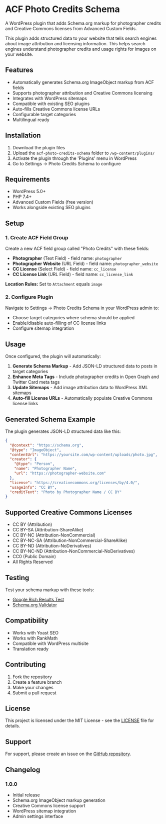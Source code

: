 # ACF Photo Credits Schema

A WordPress plugin that adds Schema.org markup for photographer credits and Creative Commons licenses from Advanced Custom Fields.

This plugin adds structured data to your website that tells search engines about image attribution and licensing information. This helps search engines understand photographer credits and usage rights for images on your website.

## Features

- Automatically generates Schema.org ImageObject markup from ACF fields
- Supports photographer attribution and Creative Commons licensing
- Integrates with WordPress sitemaps
- Compatible with existing SEO plugins
- Auto-fills Creative Commons license URLs
- Configurable target categories
- Multilingual ready

## Installation

1. Download the plugin files
2. Upload the `acf-photo-credits-schema` folder to `/wp-content/plugins/`
3. Activate the plugin through the 'Plugins' menu in WordPress
4. Go to Settings → Photo Credits Schema to configure

## Requirements

- WordPress 5.0+
- PHP 7.4+
- Advanced Custom Fields (free version)
- Works alongside existing SEO plugins

## Setup

### 1. Create ACF Field Group

Create a new ACF field group called "Photo Credits" with these fields:

- **Photographer** (Text Field) - field name: `photographer`
- **Photographer Website** (URL Field) - field name: `photographer_website`  
- **CC License** (Select Field) - field name: `cc_license`
- **CC License Link** (URL Field) - field name: `cc_license_link`

**Location Rules:** Set to `Attachment` equals `image`

### 2. Configure Plugin

Navigate to Settings → Photo Credits Schema in your WordPress admin to:

- Choose target categories where schema should be applied
- Enable/disable auto-filling of CC license links
- Configure sitemap integration

## Usage

Once configured, the plugin will automatically:

1. **Generate Schema Markup** - Add JSON-LD structured data to posts in target categories
2. **Enhance Meta Tags** - Include photographer credits in Open Graph and Twitter Card meta tags
3. **Update Sitemaps** - Add image attribution data to WordPress XML sitemaps
4. **Auto-fill License URLs** - Automatically populate Creative Commons license links

## Generated Schema Example

The plugin generates JSON-LD structured data like this:

```json
{
  "@context": "https://schema.org",
  "@type": "ImageObject",
  "contentUrl": "https://yoursite.com/wp-content/uploads/photo.jpg",
  "creator": {
    "@type": "Person",
    "name": "Photographer Name",
    "url": "https://photographer-website.com"
  },
  "license": "https://creativecommons.org/licenses/by/4.0/",
  "usageInfo": "CC BY",
  "creditText": "Photo by Photographer Name / CC BY"
}
```

## Supported Creative Commons Licenses

- CC BY (Attribution)
- CC BY-SA (Attribution-ShareAlike)  
- CC BY-NC (Attribution-NonCommercial)
- CC BY-NC-SA (Attribution-NonCommercial-ShareAlike)
- CC BY-ND (Attribution-NoDerivatives)
- CC BY-NC-ND (Attribution-NonCommercial-NoDerivatives)
- CC0 (Public Domain)
- All Rights Reserved

## Testing

Test your schema markup with these tools:

- [Google Rich Results Test](https://search.google.com/test/rich-results)
- [Schema.org Validator](https://validator.schema.org/)

## Compatibility

- Works with Yoast SEO
- Works with RankMath
- Compatible with WordPress multisite
- Translation ready

## Contributing

1. Fork the repository
2. Create a feature branch
3. Make your changes
4. Submit a pull request

## License

This project is licensed under the MIT License - see the [LICENSE](LICENSE) file for details.

## Support

For support, please create an issue on the [GitHub repository](https://github.com/thomasgerdes/acf-photo-credits-schema).

## Changelog

### 1.0.0
- Initial release
- Schema.org ImageObject markup generation
- Creative Commons license support
- WordPress sitemap integration
- Admin settings interface
